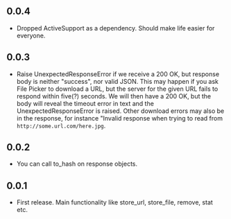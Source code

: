 ## 0.0.4
* Dropped ActiveSupport as a dependency. Should make life easier for everyone.

## 0.0.3
* Raise UnexpectedResponseError if we receive a 200 OK, but response body is neither "success", nor valid JSON.
  This may happen if you ask File Picker to download a URL, but the server for the given URL fails to respond
  within five(?) seconds. We will then have a 200 OK, but the body will reveal the timeout error in text and
  the UnexpectedResponseError is raised. Other download errors may also be in the response, for instance
  "Invalid response when trying to read from `http://some.url.com/here.jpg`.

## 0.0.2
* You can call to_hash on response objects.

## 0.0.1
* First release. Main functionality like store_url, store_file, remove, stat etc.
